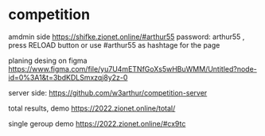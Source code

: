 # competition

amdmin side
https://shifke.zionet.online/#arthur55
password: arthur55
, press RELOAD button or use #arthur55 as hashtage for the page

planing desing on figma 
https://www.figma.com/file/yu7U4mETNfGoXs5wHBuWMM/Untitled?node-id=0%3A1&t=3bdKDLSmxzqj8y2z-0


server side: https://github.com/w3arthur/competition-server

total results, demo
https://2022.zionet.online/total/

single geroup demo
https://2022.zionet.online/#cx9tc




